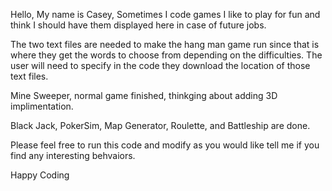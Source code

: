 Hello, 
My name is Casey, 
Sometimes I code games I like to play for fun and think I should have them displayed here in case of future jobs.

The two text files are needed to make the hang man game run since that is where they get the words to choose from depending on the difficulties. The user will need to specify in the code they download the location of those text files.

Mine Sweeper, normal game finished, thinkging about adding 3D implimentation.

Black Jack, PokerSim, Map Generator, Roulette, and Battleship are done.  

Please feel free to run this code and modify as you would like tell me if you find any interesting behvaiors. 

Happy Coding

